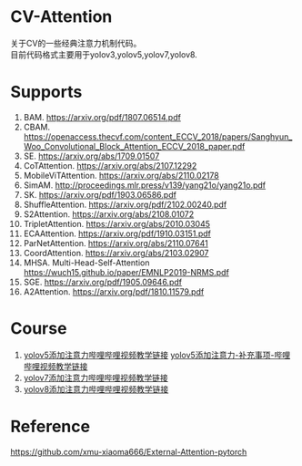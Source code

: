 # CV-Attention
关于CV的一些经典注意力机制代码。  
目前代码格式主要用于yolov3,yolov5,yolov7,yolov8.

# Supports
1. BAM. https://arxiv.org/pdf/1807.06514.pdf
2. CBAM. https://openaccess.thecvf.com/content_ECCV_2018/papers/Sanghyun_Woo_Convolutional_Block_Attention_ECCV_2018_paper.pdf
3. SE. https://arxiv.org/abs/1709.01507
4. CoTAttention. https://arxiv.org/abs/2107.12292
5. MobileViTAttention. https://arxiv.org/abs/2110.02178
6. SimAM. http://proceedings.mlr.press/v139/yang21o/yang21o.pdf
7. SK. https://arxiv.org/pdf/1903.06586.pdf
8. ShuffleAttention. https://arxiv.org/pdf/2102.00240.pdf
9. S2Attention. https://arxiv.org/abs/2108.01072
10. TripletAttention. https://arxiv.org/abs/2010.03045
11. ECAAttention. https://arxiv.org/pdf/1910.03151.pdf
12. ParNetAttention. https://arxiv.org/abs/2110.07641
13. CoordAttention. https://arxiv.org/abs/2103.02907
14. MHSA. Multi-Head-Self-Attention https://wuch15.github.io/paper/EMNLP2019-NRMS.pdf
15. SGE. https://arxiv.org/pdf/1905.09646.pdf
16. A2Attention. https://arxiv.org/pdf/1810.11579.pdf

# Course
1. [yolov5添加注意力哔哩哔哩视频教学链接](https://www.bilibili.com/video/BV1s84y1775U) [yolov5添加注意力-补充事项-哔哩哔哩视频教学链接](https://www.bilibili.com/video/BV1hG4y1M71X)
2. [yolov7添加注意力哔哩哔哩视频教学链接](https://www.bilibili.com/video/BV1pd4y1H7BK)
3. [yolov8添加注意力哔哩哔哩视频教学链接](https://www.bilibili.com/video/BV1dv4y167rF)

# Reference
https://github.com/xmu-xiaoma666/External-Attention-pytorch